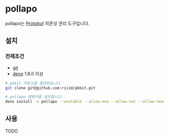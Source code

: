# pollapo
pollapo는 [Protobuf][protobuf] 의존성 관리 도구입니다.

[protobuf]: https://developers.google.com/protocol-buffers


## 설치
### 전제조건
- [git](https://git-scm.com/)
- [deno](https://deno.land/) 1.8.0 이상

```sh
# pbkit 저장소를 클론받습니다.
git clone git@github.com:riiid/pbkit.git

# pollapo 명령어를 설치합니다.
deno install -n pollapo --unstable --allow-env --allow-net --allow-read --allow-write pbkit/cli/pollapo/entrypoint.ts
```


## 사용
TODO
